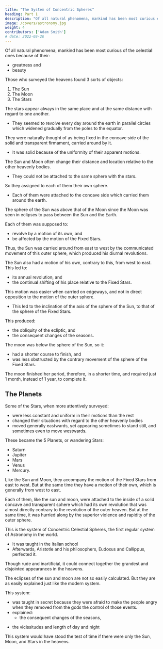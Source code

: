 ```yaml
---
title: "The System of Concentric Spheres"
heading: Part 1
description: "Of all natural phenomena, mankind has been most curious of the celestial ones because of their"
image: /covers/astronomy.jpg
weight: 4
contributors: ['Adam Smith']
# date: 2022-09-20
---
```




Of all natural phenomena, mankind has been most curious of the celestial ones because of their:
- greatness and
- beauty

Those who surveyed the heavens found 3 sorts of objects:

1. The Sun
2. The Moon
3. The Stars

The stars appear always in the same place and at the same distance with regard to one another. 
- They seemed to revolve every day around the earth in parallel circles which widened gradually from the poles to the equator. 

They were naturally thought of as being fixed in the concave side of the solid and transparent firmament, carried around by it.
- It was solid because of the uniformity of their apparent motions.

The Sun and Moon often change their distance and location relative to the other heavenly bodies. 
- They could not be attached to the same sphere with the stars. 

So they assigned to each of them their own sphere. 
- Each of them were attached to the concave side which carried them around the earth. 

<!-- There was not indeed, in this case, the same ground for the supposition of such a sphere as in that of the Fixed Stars; for neither the Sun nor the Moon appear to keep always at the same distance with regard to any one of the other heavenly bodies. 

But as the motion of the Stars had been accounted for by an hypothesis of this kind, it rendered the theory of the heavens more uniform, to account for that of the Sun and Moon in the same manner.  -->

The sphere of the Sun was above that of the Moon since the Moon was seen in eclipses to pass between the Sun and the Earth.

Each of them was supposed to:
- revolve by a motion of its own, and
- be affected by the motion of the Fixed Stars.

Thus, the Sun was carried around from east to west by the communicated movement of this outer sphere, which produced his diurnal revolutions.

The Sun also had a motion of his own, contrary to this, from west to east. This led to:
- its annual revolution, and
- the continual shifting of his place relative to the Fixed Stars. 

This motion was easier when carried on edgeways, and not in direct opposition to the motion of the outer sphere.
- This led to the inclination of the axis of the sphere of the Sun, to that of the sphere of the Fixed Stars. 

This produced:
- the obliquity of the ecliptic, and
- the consequent changes of the seasons. 

The moon was below the sphere of the Sun, so it:
- had a shorter course to finish, and
- was less obstructed by the contrary movement of the sphere of the Fixed Stars. 

The moon finished her period, therefore, in a shorter time, and required just 1 month, instead of 1 year, to complete it.


## The Planets

Some of the Stars, when more attentively surveyed:
- were less constant and uniform in their motions than the rest
- changed their situations with regard to the other heavenly bodies
- moved generally eastwards, yet appearing sometimes to stand still, and sometimes even to move westwards.

These became the 5 Planets, or wandering Stars:
- Saturn
- Jupiter
- Mars
- Venus
- Mercury.

Like the Sun and Moon, they accompany the motion of the Fixed Stars from east to west. But at the same time they have a motion of their own, which is generally from west to east.

Each of them, like the sun and moon, were attached to the inside of a solid concave and transparent sphere which had its own revolution that was almost directly contrary to the revolution of the outer heaven. But at the same time, it was hurried along by the superior violence and rapidity of the  outer sphere.

This is the system of Concentric Celestial Spheres, the first regular system of Astronomy in the world.
- It was taught in the Italian school 
- Afterwards, Aristotle and his philosophers, Eudoxus and Callippus, perfected it.

Though rude and inartificial, it could connect together the grandest and disjointed appearances in the heavens.

The eclipses of the sun and moon are not so easily calculated. But they are as easily explained just like the modern system. 

This system:
- was taught in secret because they were afraid to make the people angry when they removed from the gods the control of those events.
- explained:
  -  the consequent changes of the seasons,
<!-- , which were apprehended to be the most terrible tokens of their impending vengeance. The obliquity of the ecliptic,  -->
  -  the vicissitudes and length of day and night

This system would have stood the test of time if there were only the Sun, Moon, and Stars in the heavens.
